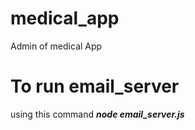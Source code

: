 # medical_app
Admin of medical App

# To run email_server
using this command ***node email_server.js***
